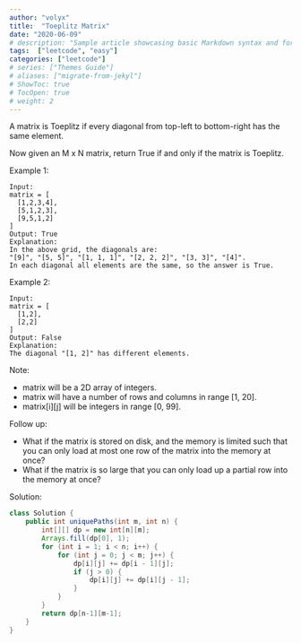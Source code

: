 ```yaml
---
author: "volyx"
title:  "Toeplitz Matrix"
date: "2020-06-09"
# description: "Sample article showcasing basic Markdown syntax and formatting for HTML elements."
tags:  ["leetcode", "easy"]
categories: ["leetcode"]
# series: ["Themes Guide"]
# aliases: ["migrate-from-jekyl"]
# ShowToc: true
# TocOpen: true
# weight: 2
---
```


A matrix is Toeplitz if every diagonal from top-left to bottom-right has the same element.

Now given an M x N matrix, return True if and only if the matrix is Toeplitz.


Example 1:
```
Input:
matrix = [
  [1,2,3,4],
  [5,1,2,3],
  [9,5,1,2]
]
Output: True
Explanation:
In the above grid, the diagonals are:
"[9]", "[5, 5]", "[1, 1, 1]", "[2, 2, 2]", "[3, 3]", "[4]".
In each diagonal all elements are the same, so the answer is True.
```

Example 2:
```
Input:
matrix = [
  [1,2],
  [2,2]
]
Output: False
Explanation:
The diagonal "[1, 2]" has different elements.
```

Note:

- matrix will be a 2D array of integers.
- matrix will have a number of rows and columns in range [1, 20].
- matrix[i][j] will be integers in range [0, 99].

Follow up:

- What if the matrix is stored on disk, and the memory is limited such that you can only load at most one row of the matrix into the memory at once?
- What if the matrix is so large that you can only load up a partial row into the memory at once?

Solution:

```java
class Solution {
    public int uniquePaths(int m, int n) {
        int[][] dp = new int[n][m];
        Arrays.fill(dp[0], 1);
        for (int i = 1; i < n; i++) {
            for (int j = 0; j < m; j++) {
                dp[i][j] += dp[i - 1][j];
                if (j > 0) {
                    dp[i][j] += dp[i][j - 1];
                }
            }
        }
        return dp[n-1][m-1];
    }
}
